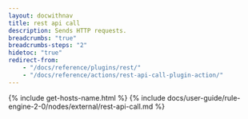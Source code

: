 ```yaml
---
layout: docwithnav
title: rest api call
description: Sends HTTP requests.
breadcrumbs: "true"
breadcrumbs-steps: "2"
hidetoc: "true"
redirect-from:
    - "/docs/reference/plugins/rest/"
    - "/docs/reference/actions/rest-api-call-plugin-action/"
---
```


{% include get-hosts-name.html %}
{% include docs/user-guide/rule-engine-2-0/nodes/external/rest-api-call.md %}
